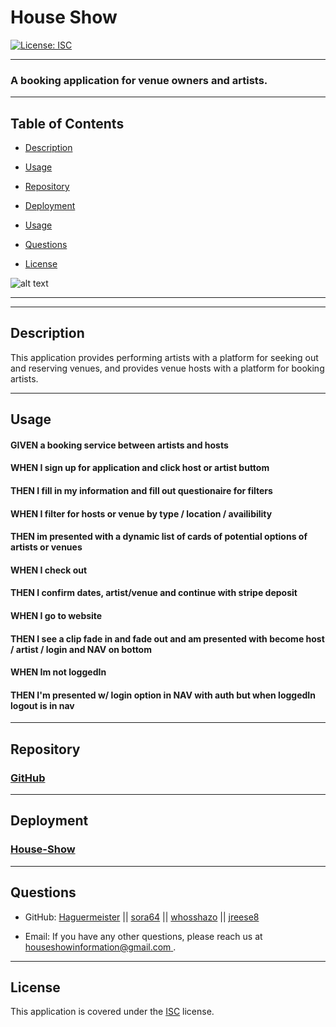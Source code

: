 # House Show

[![License: ISC](https://img.shields.io/badge/License-ISC-blue.svg)](https://opensource.org/licenses/ISC)

---

### A booking application for venue owners and artists.

---

## Table of Contents

- [Description](#description)

- [Usage](#usage)

- [Repository](#repository)

- [Deployment](#deployment)

- [Usage](#usage)

- [Questions](#questions)

- [License](#license)

![alt text](/public/images/ScreenShot.png)

---

<!-- ## User Story :

---

#### AS AN aspiring musician or venue owner

#### I WANT AN application to provide me an intuitive mobile user interface for booking artists or reserving venues

#### SO THAT I can show case my talents and or attract customers to me space -->

---

## Description

This application provides performing artists with a platform for seeking out and reserving venues, and provides venue hosts with a platform for booking artists.

---

## Usage

#### GIVEN a booking service between artists and hosts

#### WHEN I sign up for application and click host or artist buttom

#### THEN I fill in my information and fill out questionaire for filters

#### WHEN I filter for hosts or venue by type / location / availibility

#### THEN im presented with a dynamic list of cards of potential options of artists or venues

#### WHEN I check out

#### THEN I confirm dates, artist/venue and continue with stripe deposit

#### WHEN I go to website

#### THEN I see a clip fade in and fade out and am presented with become host / artist / login and NAV on bottom

#### WHEN Im not loggedIn

#### THEN I'm presented w/ login option in NAV with auth but when loggedIn logout is in nav

---

## Repository 
### [GitHub](https://github.com/Haguermeister/House-show)

<!-- ## Webpage Link : https://houseshownow.com -->

---

## Deployment
### [House-Show](https://house-show.herokuapp.com/)

---

## Questions

- GitHub: [Haguermeister](https://github.com/Haguermeister) || [sora64](https://github.com/sora64/) || [whosshazo](https://github.com/whosshazo) || [jreese8](https://github.com/jreese8)

- Email: If you have any other questions, please reach us at [houseshowinformation@gmail.com
](mailto:houseshowinformation@gmail.com).

---

## License

This application is covered under the [ISC](https://opensource.org/licenses/ISC) license.
